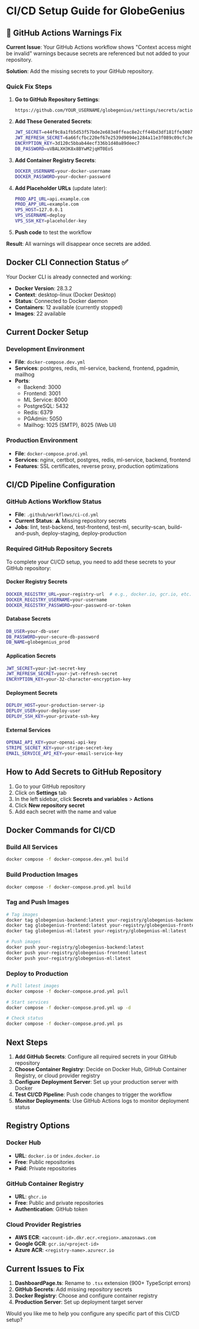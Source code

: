 # CI/CD Setup Guide for GlobeGenius

## 🚨 GitHub Actions Warnings Fix

**Current Issue**: Your GitHub Actions workflow shows "Context access might be invalid" warnings because secrets are referenced but not added to your repository.

**Solution**: Add the missing secrets to your GitHub repository.

### Quick Fix Steps

1. **Go to GitHub Repository Settings**:
   ```
   https://github.com/YOUR_USERNAME/globegenius/settings/secrets/actions
   ```

2. **Add These Generated Secrets**:
   ```bash
   JWT_SECRET=e44f9c8a1fb5d53f57bde2e683e8ffeac8e2cff44bd3df181ffe3007313a43f6
   JWT_REFRESH_SECRET=6a66fcfbc220ef67e2539d9094e1284a11e3f089c09cfc3e1e2f212ccd0ffa6f
   ENCRYPTION_KEY=3d120c5bbab44ecf336b1d40a89deec7
   DB_PASSWORD=uVBALXH3K8x8BYwM2jqHT0EoS
   ```

3. **Add Container Registry Secrets**:
   ```bash
   DOCKER_USERNAME=your-docker-username
   DOCKER_PASSWORD=your-docker-password
   ```

4. **Add Placeholder URLs** (update later):
   ```bash
   PROD_API_URL=api.example.com
   PROD_APP_URL=example.com
   VPS_HOST=127.0.0.1
   VPS_USERNAME=deploy
   VPS_SSH_KEY=placeholder-key
   ```

5. **Push code** to test the workflow

**Result**: All warnings will disappear once secrets are added.

## Docker CLI Connection Status ✅

Your Docker CLI is already connected and working:
- **Docker Version**: 28.3.2
- **Context**: desktop-linux (Docker Desktop)
- **Status**: Connected to Docker daemon
- **Containers**: 12 available (currently stopped)
- **Images**: 22 available

## Current Docker Setup

### Development Environment
- **File**: `docker-compose.dev.yml`
- **Services**: postgres, redis, ml-service, backend, frontend, pgadmin, mailhog
- **Ports**: 
  - Backend: 3000
  - Frontend: 3001
  - ML Service: 8000
  - PostgreSQL: 5432
  - Redis: 6379
  - PGAdmin: 5050
  - Mailhog: 1025 (SMTP), 8025 (Web UI)

### Production Environment
- **File**: `docker-compose.prod.yml`
- **Services**: nginx, certbot, postgres, redis, ml-service, backend, frontend
- **Features**: SSL certificates, reverse proxy, production optimizations

## CI/CD Pipeline Configuration

### GitHub Actions Workflow Status
- **File**: `.github/workflows/ci-cd.yml`
- **Current Status**: ⚠️ Missing repository secrets
- **Jobs**: lint, test-backend, test-frontend, test-ml, security-scan, build-and-push, deploy-staging, deploy-production

### Required GitHub Repository Secrets

To complete your CI/CD setup, you need to add these secrets to your GitHub repository:

#### Docker Registry Secrets
```bash
DOCKER_REGISTRY_URL=your-registry-url  # e.g., docker.io, gcr.io, etc.
DOCKER_REGISTRY_USERNAME=your-username
DOCKER_REGISTRY_PASSWORD=your-password-or-token
```

#### Database Secrets
```bash
DB_USER=your-db-user
DB_PASSWORD=your-secure-db-password
DB_NAME=globegenius_prod
```

#### Application Secrets
```bash
JWT_SECRET=your-jwt-secret-key
JWT_REFRESH_SECRET=your-jwt-refresh-secret
ENCRYPTION_KEY=your-32-character-encryption-key
```

#### Deployment Secrets
```bash
DEPLOY_HOST=your-production-server-ip
DEPLOY_USER=your-deploy-user
DEPLOY_SSH_KEY=your-private-ssh-key
```

#### External Services
```bash
OPENAI_API_KEY=your-openai-api-key
STRIPE_SECRET_KEY=your-stripe-secret-key
EMAIL_SERVICE_API_KEY=your-email-service-key
```

## How to Add Secrets to GitHub Repository

1. Go to your GitHub repository
2. Click on **Settings** tab
3. In the left sidebar, click **Secrets and variables** > **Actions**
4. Click **New repository secret**
5. Add each secret with the name and value

## Docker Commands for CI/CD

### Build All Services
```bash
docker compose -f docker-compose.dev.yml build
```

### Build Production Images
```bash
docker compose -f docker-compose.prod.yml build
```

### Tag and Push Images
```bash
# Tag images
docker tag globegenius-backend:latest your-registry/globegenius-backend:latest
docker tag globegenius-frontend:latest your-registry/globegenius-frontend:latest
docker tag globegenius-ml:latest your-registry/globegenius-ml:latest

# Push images
docker push your-registry/globegenius-backend:latest
docker push your-registry/globegenius-frontend:latest
docker push your-registry/globegenius-ml:latest
```

### Deploy to Production
```bash
# Pull latest images
docker compose -f docker-compose.prod.yml pull

# Start services
docker compose -f docker-compose.prod.yml up -d

# Check status
docker compose -f docker-compose.prod.yml ps
```

## Next Steps

1. **Add GitHub Secrets**: Configure all required secrets in your GitHub repository
2. **Choose Container Registry**: Decide on Docker Hub, GitHub Container Registry, or cloud provider registry
3. **Configure Deployment Server**: Set up your production server with Docker
4. **Test CI/CD Pipeline**: Push code changes to trigger the workflow
5. **Monitor Deployments**: Use GitHub Actions logs to monitor deployment status

## Registry Options

### Docker Hub
- **URL**: `docker.io` or `index.docker.io`
- **Free**: Public repositories
- **Paid**: Private repositories

### GitHub Container Registry
- **URL**: `ghcr.io`
- **Free**: Public and private repositories
- **Authentication**: GitHub token

### Cloud Provider Registries
- **AWS ECR**: `<account-id>.dkr.ecr.<region>.amazonaws.com`
- **Google GCR**: `gcr.io/<project-id>`
- **Azure ACR**: `<registry-name>.azurecr.io`

## Current Issues to Fix

1. **DashboardPage.ts**: Rename to `.tsx` extension (900+ TypeScript errors)
2. **GitHub Secrets**: Add missing repository secrets
3. **Docker Registry**: Choose and configure container registry
4. **Production Server**: Set up deployment target server

Would you like me to help you configure any specific part of this CI/CD setup?
